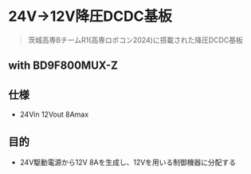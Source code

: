 # 24V->12V降圧DCDC基板
> 茨城高専BチームR1(高専ロボコン2024)に搭載された降圧DCDC基板
## with BD9F800MUX-Z

## 仕様
- 24Vin 12Vout 8Amax

## 目的
- 24V駆動電源から12V 8Aを生成し、12Vを用いる制御機器に分配する
